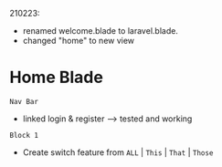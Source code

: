 210223:

* renamed welcome.blade to laravel.blade.
* changed "home" to new view

# Home Blade

`Nav Bar`
* linked login & register --> tested and working

`Block 1`

* Create switch feature from `ALL` | `This` | `That` | `Those` 
